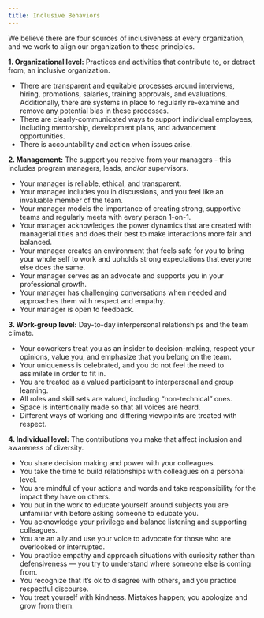 ```yaml
---
title: Inclusive Behaviors
---
```


We believe there are four sources of inclusiveness at every organization, and we
work to align our organization to these principles.

**1. Organizational level:** Practices and activities that contribute to, or
detract from, an inclusive organization.

- There are transparent and equitable processes around interviews, hiring,
  promotions, salaries, training approvals, and evaluations. Additionally, there
  are systems in place to regularly re-examine and remove any potential bias in
  these processes.
- There are clearly-communicated ways to support individual employees, including
  mentorship, development plans, and advancement opportunities.
- There is accountability and action when issues arise.

**2. Management:** The support you receive from your managers - this includes
program managers, leads, and/or supervisors.

- Your manager is reliable, ethical, and transparent.
- Your manager includes you in discussions, and you feel like an invaluable
  member of the team.
- Your manager models the importance of creating strong, supportive teams and
  regularly meets with every person 1-on-1.
- Your manager acknowledges the power dynamics that are created with managerial
  titles and does their best to make interactions more fair and balanced.
- Your manager creates an environment that feels safe for you to bring your
  whole self to work and upholds strong expectations that everyone else does the
  same.
- Your manager serves as an advocate and supports you in your professional
  growth.
- Your manager has challenging conversations when needed and approaches them
  with respect and empathy.
- Your manager is open to feedback.

**3. Work-group level:** Day-to-day interpersonal relationships and the team
climate.

- Your coworkers treat you as an insider to decision-making, respect your
  opinions, value you, and emphasize that you belong on the team.
- Your uniqueness is celebrated, and you do not feel the need to assimilate in
  order to fit in.
- You are treated as a valued participant to interpersonal and group learning.
- All roles and skill sets are valued, including “non-technical” ones.
- Space is intentionally made so that all voices are heard.
- Different ways of working and differing viewpoints are treated with respect.

**4. Individual level:** The contributions you make that affect inclusion and
awareness of diversity.

- You share decision making and power with your colleagues.
- You take the time to build relationships with colleagues on a personal level.
- You are mindful of your actions and words and take responsibility for the
  impact they have on others.
- You put in the work to educate yourself around subjects you are unfamiliar
  with before asking someone to educate you.
- You acknowledge your privilege and balance listening and supporting
  colleagues.
- You are an ally and use your voice to advocate for those who are overlooked or
  interrupted.
- You practice empathy and approach situations with curiosity rather than
  defensiveness — you try to understand where someone else is coming from.
- You recognize that it’s ok to disagree with others, and you practice
  respectful discourse.
- You treat yourself with kindness. Mistakes happen; you apologize and grow from
  them.
